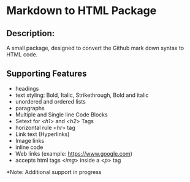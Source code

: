 # Markdown to HTML Package

## Description:

A small package, designed to convert the Github mark down syntax to HTML code.

## Supporting Features
  * headings 
  * text styling: Bold, Italic, Strikethrough, Bold and italic
  * unordered and ordered lists
  * paragraphs
  * Multiple and Single line Code Blocks
  * Setext for <*h1*> and <*h2*> Tags
  * horizontal rule <*hr*> tag
  * Link text (Hyperlinks)
  * Image links
  * inline code
  * Web links (example: https://www.google.com)
  * accepts html tags <*img*> inside a <*p*> tag 

*Note: Additional support in progress
